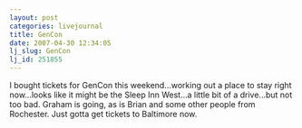 ```yaml
---
layout: post
categories: livejournal
title: GenCon
date: 2007-04-30 12:34:05
lj_slug: GenCon
lj_id: 251855
---
```

I bought tickets for GenCon this weekend...working out a place to stay right now...looks like it might be the Sleep Inn West...a little bit of a drive...but not too bad. Graham is going, as is Brian and some other people from Rochester. Just gotta get tickets to Baltimore now.
